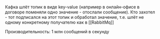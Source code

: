 
Кафка шлёт топик в виде key-value (например в онлайн-офисе в договоре поменяли одно значение - отослали сообщение). Кто захотел - тот подписался на этот топик и обработал значение, т.е. шлёт не одному конкретному получателю как в [[RabbitMq]]

Производительность: 1 млн сообщений в секунду
